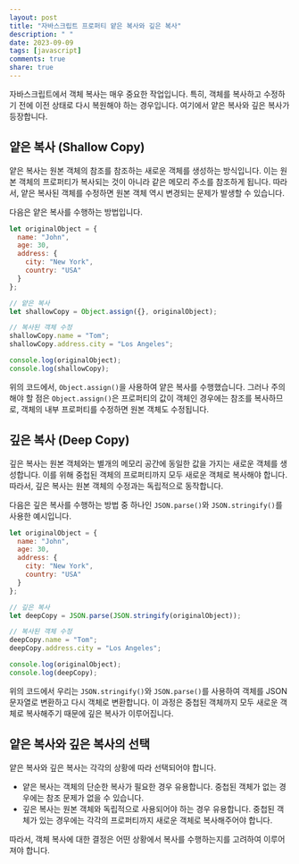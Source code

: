 ```yaml
---
layout: post
title: "자바스크립트 프로퍼티 얕은 복사와 깊은 복사"
description: " "
date: 2023-09-09
tags: [javascript]
comments: true
share: true
---
```


자바스크립트에서 객체 복사는 매우 중요한 작업입니다. 특히, 객체를 복사하고 수정하기 전에 이전 상태로 다시 복원해야 하는 경우입니다. 여기에서 얕은 복사와 깊은 복사가 등장합니다.

## 얕은 복사 (Shallow Copy)
얕은 복사는 원본 객체의 참조를 참조하는 새로운 객체를 생성하는 방식입니다. 이는 원본 객체의 프로퍼티가 복사되는 것이 아니라 같은 메모리 주소를 참조하게 됩니다. 따라서, 얕은 복사된 객체를 수정하면 원본 객체 역시 변경되는 문제가 발생할 수 있습니다.

다음은 얕은 복사를 수행하는 방법입니다.

```javascript
let originalObject = {
  name: "John",
  age: 30,
  address: {
    city: "New York",
    country: "USA"
  }
};

// 얕은 복사
let shallowCopy = Object.assign({}, originalObject);

// 복사된 객체 수정
shallowCopy.name = "Tom";
shallowCopy.address.city = "Los Angeles";

console.log(originalObject);
console.log(shallowCopy);
```

위의 코드에서, `Object.assign()`을 사용하여 얕은 복사를 수행했습니다. 그러나 주의해야 할 점은 `Object.assign()`은 프로퍼티의 값이 객체인 경우에는 참조를 복사하므로, 객체의 내부 프로퍼티를 수정하면 원본 객체도 수정됩니다.

## 깊은 복사 (Deep Copy)
깊은 복사는 원본 객체와는 별개의 메모리 공간에 동일한 값을 가지는 새로운 객체를 생성합니다. 이를 위해 중첩된 객체의 프로퍼티까지 모두 새로운 객체로 복사해야 합니다. 따라서, 깊은 복사는 원본 객체의 수정과는 독립적으로 동작합니다.

다음은 깊은 복사를 수행하는 방법 중 하나인 `JSON.parse()`와 `JSON.stringify()`를 사용한 예시입니다.

```javascript
let originalObject = {
  name: "John",
  age: 30,
  address: {
    city: "New York",
    country: "USA"
  }
};

// 깊은 복사
let deepCopy = JSON.parse(JSON.stringify(originalObject));

// 복사된 객체 수정
deepCopy.name = "Tom";
deepCopy.address.city = "Los Angeles";

console.log(originalObject);
console.log(deepCopy);
```

위의 코드에서 우리는 `JSON.stringify()`와 `JSON.parse()`를 사용하여 객체를 JSON 문자열로 변환하고 다시 객체로 변환합니다. 이 과정은 중첩된 객체까지 모두 새로운 객체로 복사해주기 때문에 깊은 복사가 이루어집니다.

## 얕은 복사와 깊은 복사의 선택
얕은 복사와 깊은 복사는 각각의 상황에 따라 선택되어야 합니다.

- 얕은 복사는 객체의 단순한 복사가 필요한 경우 유용합니다. 중첩된 객체가 없는 경우에는 참조 문제가 없을 수 있습니다.
- 깊은 복사는 원본 객체와 독립적으로 사용되어야 하는 경우 유용합니다. 중첩된 객체가 있는 경우에는 각각의 프로퍼티까지 새로운 객체로 복사해주어야 합니다.

따라서, 객체 복사에 대한 결정은 어떤 상황에서 복사를 수행하는지를 고려하여 이루어져야 합니다.